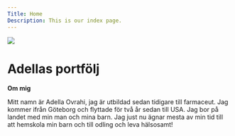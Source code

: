 ```yaml
---
Title: Home
Description: This is our index page.
---
```




<img src="%base_url%/assets/img/tree2.jpg" allt="tree">

Adellas portfölj
==========================

__Om mig__


Mitt namn är Adella Ovrahi, jag är utbildad sedan tidigare till farmaceut. 
Jag kommer ifrån Göteborg och flyttade för två år sedan till USA.
Jag bor på landet med min man och mina barn. Jag just nu ägnar mesta av min tid 
till att hemskola min barn och till odling och leva hälsosamt!


